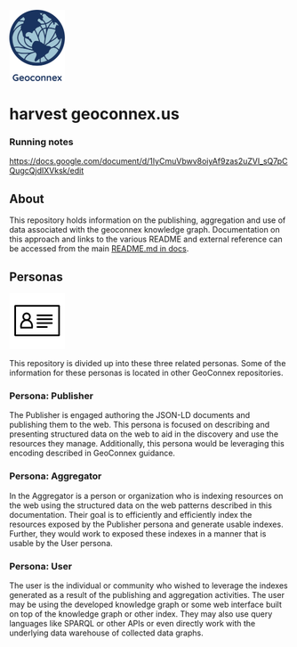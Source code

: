 ![pub](docs/images/logo.png)

# harvest geoconnex.us

### Running notes
https://docs.google.com/document/d/1IyCmuVbwv8oiyAf9zas2uZVl_sQ7pCQugcQjdIXVksk/edit

## About


This repository holds information on the publishing, aggregation and use of data associated with the geoconnex knowledge graph.  Documentation on this approach and links to the various README and external reference can be accessed from the main [README.md in docs](./docs/README.md).  

## Personas

![pub](docs/images/persona.png)

This repository is divided up into these three related personas.  Some of the information for these personas is located in other GeoConnex repositories.  

### Persona: Publisher


The Publisher is engaged authoring the JSON-LD documents and publishing them to the web. This persona is focused on describing and presenting structured data on the web to aid in the discovery and use the resources they manage. Additionally, this persona would be leveraging this encoding described in GeoConnex guidance. 

### Persona: Aggregator

In the Aggregator is a person or organization who is indexing resources on the web using the structured data on the web patterns described in this documentation.  Their goal is to efficiently and efficiently index the resources exposed by the Publisher persona and generate usable indexes. Further, they would work to exposed these indexes in a manner that is usable by the User persona. 

### Persona: User

The user is the individual or community who wished to leverage the indexes generated as a result of the publishing and aggregation activities. The user may be using the developed knowledge graph or some web interface built on top of the knowledge graph or other index. They may also use query languages like SPARQL or other APIs or even directly work with the underlying data warehouse of collected data graphs.



